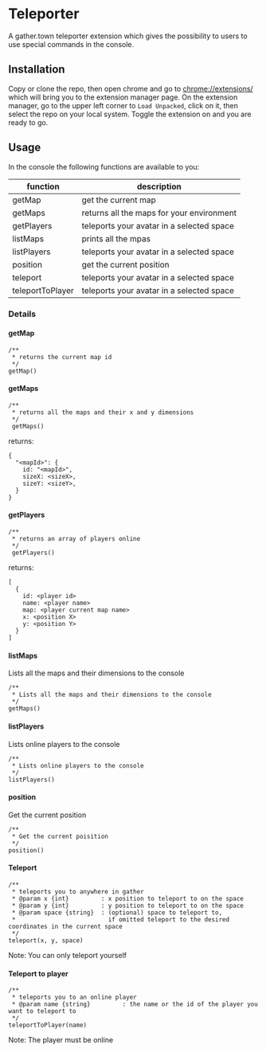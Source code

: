 # Teleporter
A gather.town teleporter extension which gives the possibility to users to use special commands in the console.

## Installation
Copy or clone the repo, then open chrome and go to [chrome://extensions/](chrome://extensions/) which will bring you to the extension manager page.
On the extension manager, go to the upper left corner to `Load Unpacked`, click on it, then select the repo on your local system.
Toggle the extension on and you are ready to go.

## Usage
In the console the following functions are available to you:

| function         | description                               |
| ---------------- | ----------------------------------------- |
| getMap           | get the current map                       |
| getMaps          | returns all the maps for your environment |
| getPlayers       | teleports your avatar in a selected space |
| listMaps         | prints all the mpas                       |
| listPlayers      | teleports your avatar in a selected space |
| position         | get the current position                  |
| teleport         | teleports your avatar in a selected space |
| teleportToPlayer | teleports your avatar in a selected space |

### Details

#### getMap
```
/**
 * returns the current map id
 */
getMap()
```

#### getMaps
```
/**
 * returns all the maps and their x and y dimensions
 */
 getMaps()
```
returns:
```
{
  "<mapId>": {
    id: "<mapId>",
    sizeX: <sizeX>,
    sizeY: <sizeY>,
  }
}
```

#### getPlayers
```
/**
 * returns an array of players online
 */
 getPlayers()
```
returns:
```
[
  {
    id: <player id>
    name: <player name>
    map: <player current map name>
    x: <position X>
    y: <position Y>
  }
]
```


#### listMaps
Lists all the maps and their dimensions to the console
```
/**
 * Lists all the maps and their dimensions to the console
 */
getMaps()
```

#### listPlayers
Lists online players to the console
```
/**
 * Lists online players to the console
 */
listPlayers()
```

#### position
Get the current position
```
/**
 * Get the current poisition
 */
position()
```

#### Teleport
```
/**
 * teleports you to anywhere in gather
 * @param x {int}         : x position to teleport to on the space
 * @param y {int}         : y position to teleport to on the space
 * @param space {string}  : (optional) space to teleport to, 
 *                          if omitted teleport to the desired coordinates in the current space
 */
teleport(x, y, space)
```
Note: You can only teleport yourself

#### Teleport to player
```
/**
 * teleports you to an online player
 * @param name {string}         : the name or the id of the player you want to teleport to
 */
teleportToPlayer(name)
```
Note: The player must be online

